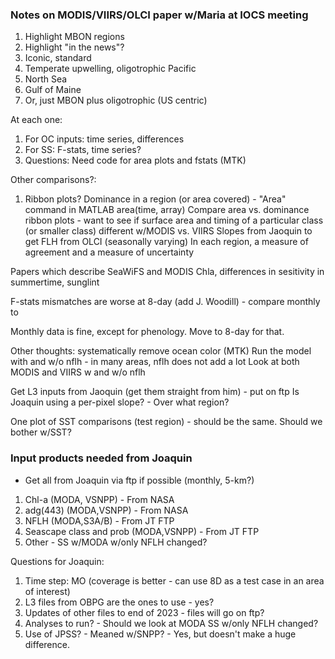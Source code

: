 ### Notes on MODIS/VIIRS/OLCI paper w/Maria at IOCS meeting

1. Highlight MBON regions
2. Highlight "in the news"?
3. Iconic, standard
4. Temperate upwelling, oligotrophic Pacific
5. North Sea
6. Gulf of Maine
7. Or, just MBON plus oligotrophic (US centric)

At each one:
1. For OC inputs: time series, differences
2. For SS: F-stats, time series?
3. Questions: Need code for area plots and fstats (MTK)

Other comparisons?:
1. Ribbon plots? Dominance in a region (or area covered) - 
"Area" command in MATLAB area(time, array)
Compare area vs. dominance ribbon plots - want to see if surface area and timing of a particular class (or smaller class) different w/MODIS vs. VIIRS
Slopes from Jaoquin to get FLH from OLCI (seasonally varying) 
In each region, a measure of agreement and a measure of uncertainty

Papers which describe SeaWiFS and MODIS Chla, differences in sesitivity in summertime, sunglint

F-stats mismatches are worse at 8-day (add J. Woodill) - compare monthly to 

Monthly data is fine, except for phenology. Move to 8-day for that.

Other thoughts:
systematically remove ocean color (MTK)
Run the model with and w/o nflh - in many areas, nflh does not add a lot
Look at both MODIS and VIIRS w and w/o nflh

Get L3 inputs from Jaoquin (get them straight from him) - put on ftp 
Is Joaquin using a per-pixel slope?  - Over what region? 

One plot of SST comparisons (test region) - should be the same.
Should we bother w/SST?

### Input products needed from Joaquin 
 - Get all from Joaquin via ftp if possible (monthly, 5-km?)
1. Chl-a (MODA, VSNPP) - From NASA
2. adg(443) (MODA,VSNPP) - From NASA
3. NFLH (MODA,S3A/B) - From JT FTP
4. Seascape class and prob (MODA,VSNPP) - From JT FTP
5. Other - SS w/MODA w/only NFLH changed?

Questions for Joaquin:
1. Time step: MO (coverage is better - can use 8D as a test case in an area of interest)
2. L3 files from OBPG are the ones to use - yes?
3. Updates of other files to end of 2023 - files will go on ftp?
4. Analyses to run? - Should we look at MODA SS w/only NFLH changed?
5. Use of JPSS? - Meaned w/SNPP? - Yes, but doesn't make a huge difference. 
